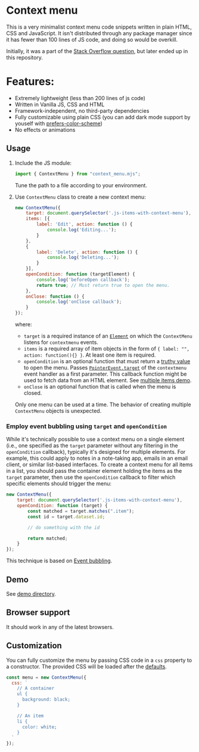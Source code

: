 # Context menu

This is a very minimalist context menu code snippets written in plain HTML, CSS and JavaScript. It isn't distributed through any package manager
since it has fewer than 100 lines of JS code, and doing so would be overkill.

Initially, it was a part of the [Stack Overflow question](https://stackoverflow.com/q/4909167/2987689), but later ended up in this repository.

# Features:
- Extremely lightweight (less than 200 lines of js code)
- Written in Vanilla JS, CSS and HTML
- Framework-independent, no third-party dependencies
- Fully customizable using plain CSS (you can add dark mode support by youself with [prefers-color-scheme](https://developer.mozilla.org/en-US/docs/Web/CSS/@media/prefers-color-scheme))
- No effects or animations

## Usage

1. Include the JS module:
    ```javascript
    import { ContextMenu } from "context_menu.mjs";
    ```
    Tune the path to a file according to your environment.
2. Use `ContextMenu` class to create a new context menu:

    ```javascript
    new ContextMenu({
        target: document.querySelector('.js-items-with-context-menu'),
        items: [{
            label: 'Edit', action: function () {
                console.log('Editing...');
            }
        },
        {
            label: 'Delete', action: function () {
                console.log('Deleting...');
            }
        }],
        openCondition: function (targetElement) {
            console.log('beforeOpen callback');
            return true; // Must return true to open the menu.
        },
        onClose: function () {
            console.log('onClose callback');
        }
    });
    ```

    where:

    - `target` is a required instance of an [`Element`](https://developer.mozilla.org/en-US/docs/Web/API/Element) on which the `ContextMenu` listens
    for `contextmenu` events.
    - `items` is a required array of item objects in the form of `{ label: "", action: function(){} }`. At least one item is required.
    - `openCondition` is an optional function that must return a [truthy value](https://developer.mozilla.org/en-US/docs/Glossary/Truthy) to open the
    menu. Passes [`PointerEvent.target`](https://developer.mozilla.org/en-US/docs/Web/API/Event/target) of the `contextmenu` event handler as a first
    parameter. This callback function might be used to fetch data from an HTML element. See [multiple items demo](demo/multiple_items.html).
    - `onClose` is an optional function that is called when the menu is closed.

    Only one menu can be used at a time. The behavior of creating multiple `ContextMenu` objects is unexpected.

### Employ event bubbling using `target` and `openCondition`

While it's technically possible to use a context menu on a single element (i.e., one specified as the `target` parameter without any filtering in the
`openCondition` callback), typically it's designed for multiple elements. For example, this could apply to notes in a note-taking app, emails in an
email client, or similar list-based interfaces. To create a context menu for all items in a list, you should pass the container element holding the items
as the `target` parameter, then use the `openCondition` callback to filter which specific elements should trigger the menu:

```js
new ContextMenu({
    target: document.querySelector('.js-items-with-context-menu'),
    openCondition: function (target) {
        const matched = target.matches(".item");
        const id = target.dataset.id;

        // do something with the id

        return matched;
    }
});
```

This technique is based on [Event bubbling](https://developer.mozilla.org/en-US/docs/Learn_web_development/Core/Scripting/Event_bubbling).

## Demo

See [demo directory](demo).

## Browser support

It should work in any of the latest browsers.

## Customization

You can fully customize the menu by passing CSS code in a `css` property to a constructor. The provided CSS will be loaded after
the [defaults](context_menu.mjs#L6).

```javascript
const menu = new ContextMenu({
  css: `
    // A container
    ul {
      background: black;
    }

    // An item
    li {
      color: white;
    }
  `
});
```
